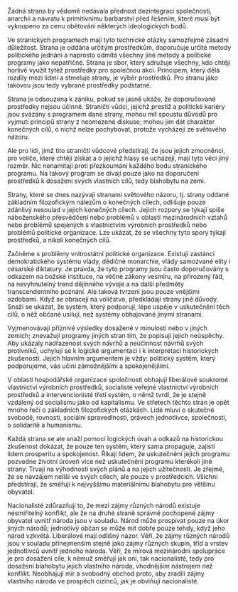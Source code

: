 <emphasis level="moderate">Žádná strana by vědomě nedávala přednost dezintegraci společnosti</emphasis>, anarchii a návratu k primitivnímu barbarství před řešením, které musí být vykoupeno za cenu obětování některých ideologických bodů.

<!-- [AUDIO: .data/4-markdown-chunks-optimized/chapter_38f_paragraph_1.mp3 -->

Ve stranických programech mají tyto technické otázky samozřejmě zásadní důležitost. <break time="0.3s"/> <prosody rate="95%">Strana je oddána určitým prostředkům, doporučuje určité metody politického jednání a naprosto odmítá všechny jiné metody a politické programy jako nepatřičné.</prosody> <break time="0.4s"/> Strana je sbor, který sdružuje všechny, kdo chtějí horlivě využít tytéž prostředky pro společnou akci. <break time="0.3s"/> <emphasis level="moderate">Principem, který dělá rozdíly mezi lidmi a stmeluje strany, je výběr prostředků.</emphasis> Pro stranu jako takovou jsou tedy vybrané prostředky podstatné.

<!-- <!-- [AUDIO: .data/4-markdown-chunks-optimized/chapter_38f_paragraph_2.mp3] -->

<prosody rate="90%">Strana je odsouzena k zániku, pokud se jasně ukáže, že doporučované prostředky nejsou účinné.</prosody> <break time="0.3s"/> Straničtí vůdci, jejichž prestiž a politické kariéry jsou svázány s programem dané strany, mohou mít spoustu důvodů pro vyjmutí principů strany z neomezené diskuse; <break time="0.3s"/> mohou jim dát charakter <emphasis level="moderate">konečných cílů</emphasis>, o nichž nelze pochybovat, protože vycházejí ze světového názoru.

<!-- [AUDIO: .data/4-markdown-chunks-optimized/chapter_38f_paragraph_3.mp3 -->

Ale pro lidi, jimž tito straničtí vůdcové předstírají, že jsou jejich zmocněnci, pro voliče, které chtějí získat a o jejichž hlasy se ucházejí, mají tyto věci jiný rozměr. <break time="0.3s"/> Nic nenamítají proti přezkoumání každého bodu stranického programu. <break time="0.3s"/> <emphasis level="moderate">Na takový program se dívají pouze jako na doporučení prostředků k dosažení svých vlastních cílů, tedy blahobytu na zemi.</emphasis>

<!-- [AUDIO: .data/4-markdown-chunks-optimized/chapter_38f_paragraph_4.mp3 -->

Strany, které se dnes nazývají <emphasis level="moderate">stranami světového názoru</emphasis>, tj. strany oddané základním filozofickým nálezům o konečných cílech, odlišuje pouze zdánlivý nesoulad v jejich konečných cílech. <break time="0.4s"/> <prosody rate="95%">Jejich rozpory se týkají spíše náboženského přesvědčení nebo problémů v oblasti mezinárodních vztahů nebo problémů spojených s vlastnictvím výrobních prostředků nebo problémů politické organizace.</prosody> <break time="0.3s"/> Lze ukázat, že se všechny tyto spory týkají prostředků, a nikoli konečných cílů.

<!-- [AUDIO: .data/4-markdown-chunks-optimized/chapter_38f_paragraph_5.mp3 -->

Začněme s problémy vnitrostátní politické organizace. <break time="0.3s"/> Existují zastánci demokratického systému vlády, dědičné monarchie, vlády samozvané elity i césarské diktatury. <break time="0.4s"/> Je pravda, že tyto programy jsou často doporučovány s odkazem na <prosody rate="90%">božské instituce, na věčné zákony vesmíru, na přirozený řád, na nevyhnutelný trend dějinného vývoje</prosody> a na další předměty transcendentního poznání. <break time="0.3s"/> Ale taková tvrzení jsou pouze vnějšími ozdobami. <break time="0.3s"/> <emphasis level="moderate">Když se obracejí na voličstvo, předkládají strany jiné důvody. Snaží se ukázat, že systém, který podporují, lépe uspěje v uskutečnění těch cílů, o něž občané usilují, než systémy obhajované jinými stranami.</emphasis>

<!-- [AUDIO: .data/4-markdown-chunks-optimized/chapter_38f_paragraph_6.mp3 -->

Vyjmenovávají příznivé výsledky dosažené v minulosti nebo v jiných zemích; <break time="0.3s"/> znevažují programy jiných stran tím, že popisují jejich neúspěchy. <break time="0.3s"/> <prosody rate="95%">Aby ukázaly nadřazenost svých návrhů a neúčinnost návrhů svých protivníků, uchylují se k logické argumentaci i k interpretaci historických zkušeností.</prosody> <break time="0.3s"/> Jejich hlavním argumentem je vždy: <emphasis level="strong">politický systém, který podporujeme, vás učiní zámožnějšími a spokojenějšími.</emphasis>

<!-- [AUDIO: .data/4-markdown-chunks-optimized/chapter_38f_paragraph_7.mp3 -->

V oblasti hospodářské organizace společnosti obhajují <emphasis level="moderate">liberálové</emphasis> soukromé vlastnictví výrobních prostředků, <emphasis level="moderate">socialisté</emphasis> veřejné vlastnictví výrobních prostředků a <emphasis level="moderate">intervencionisté</emphasis> třetí systém, o němž tvrdí, že je stejně vzdálený od socialismu jako od kapitalismu. <break time="0.4s"/> Ve střetech těchto stran je opět mnoho řečí o základních filozofických otázkách. <break time="0.3s"/> <prosody rate="95%">Lidé mluví o skutečné svobodě, rovnosti, sociální spravedlnosti, právech jednotlivce, společnosti, o solidaritě a humanismu.</prosody>

<!-- [AUDIO: .data/4-markdown-chunks-optimized/chapter_38f_paragraph_8.mp3 -->

<prosody rate="90%">Každá strana se ale snaží pomocí logických úvah a odkazů na historickou zkušenost dokázat, že pouze ten systém, který sama propaguje, zajistí lidem prosperitu a spokojenost.</prosody> <break time="0.3s"/> Říkají lidem, že uskutečnění jejich programu pozvedne životní úroveň více než uskutečnění programu kterékoli jiné strany. <break time="0.3s"/> Trvají na výhodnosti svých plánů a na jejich užitečnosti. <break time="0.4s"/> <emphasis level="moderate">Je zřejmé, že se navzájem neliší ve svých cílech, ale pouze v prostředcích. Všichni předstírají, že směřují k nejvyššímu materiálnímu blahobytu pro většinu obyvatel.</emphasis>

<!-- [AUDIO: .data/4-markdown-chunks-optimized/chapter_38f_paragraph_9.mp3 -->

<prosody rate="95%">Nacionalisté zdůrazňují to, že mezi zájmy různých národů existuje nesmiřitelný konflikt, ale že na druhé straně správně pochopené zájmy obyvatel uvnitř národa jsou v souladu.</prosody> <break time="0.3s"/> Národ může prospívat pouze na úkor jiných národů; jednotlivý občan se může mít dobře pouze tehdy, když jeho národ vzkvétá. <break time="0.4s"/> <emphasis level="moderate">Liberálové mají odlišný názor.</emphasis> <break time="0.3s"/> Věří, že zájmy různých národů jsou v souladu přinejmenším stejně jako zájmy různých skupin, tříd a vrstev jednotlivců uvnitř jednoho národa. <break time="0.3s"/> <prosody rate="90%">Věří, že mírová mezinárodní spolupráce je pro dosažení cíle, k němuž směřují jak oni, tak nacionalisté, tedy pro dosažení blahobytu jejich vlastního národa, vhodnějším nástrojem než konflikt.</prosody> <break time="0.3s"/> Neobhajují mír a svobodný obchod proto, aby zradili zájmy vlastního národa ve prospěch cizinců, jak je obviňují nacionalisté.

<!-- [AUDIO: .data/4-markdown-chunks-optimized/chapter_38f_paragraph_10.mp3 -->
